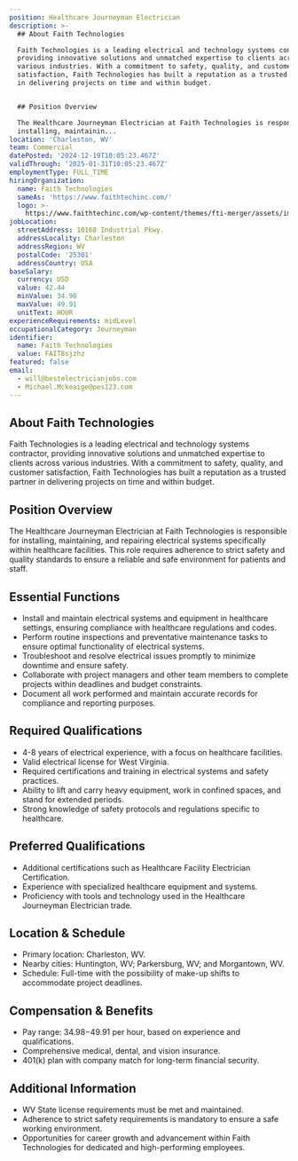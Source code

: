 ```yaml
---
position: Healthcare Journeyman Electrician
description: >-
  ## About Faith Technologies

  Faith Technologies is a leading electrical and technology systems contractor,
  providing innovative solutions and unmatched expertise to clients across
  various industries. With a commitment to safety, quality, and customer
  satisfaction, Faith Technologies has built a reputation as a trusted partner
  in delivering projects on time and within budget.


  ## Position Overview

  The Healthcare Journeyman Electrician at Faith Technologies is responsible for
  installing, maintainin...
location: 'Charleston, WV'
team: Commercial
datePosted: '2024-12-19T10:05:23.467Z'
validThrough: '2025-01-31T10:05:23.467Z'
employmentType: FULL_TIME
hiringOrganization:
  name: Faith Technologies
  sameAs: 'https://www.faithtechinc.com/'
  logo: >-
    https://www.faithtechinc.com/wp-content/themes/fti-merger/assets/images/logos/logo-fti.svg
jobLocation:
  streetAddress: 10168 Industrial Pkwy.
  addressLocality: Charleston
  addressRegion: WV
  postalCode: '25301'
  addressCountry: USA
baseSalary:
  currency: USD
  value: 42.44
  minValue: 34.98
  maxValue: 49.91
  unitText: HOUR
experienceRequirements: midLevel
occupationalCategory: Journeyman
identifier:
  name: Faith Technologies
  value: FAIT8sjzhz
featured: false
email:
  - will@bestelectricianjobs.com
  - Michael.Mckeaige@pes123.com
---
```




## About Faith Technologies
Faith Technologies is a leading electrical and technology systems contractor, providing innovative solutions and unmatched expertise to clients across various industries. With a commitment to safety, quality, and customer satisfaction, Faith Technologies has built a reputation as a trusted partner in delivering projects on time and within budget.

## Position Overview
The Healthcare Journeyman Electrician at Faith Technologies is responsible for installing, maintaining, and repairing electrical systems specifically within healthcare facilities. This role requires adherence to strict safety and quality standards to ensure a reliable and safe environment for patients and staff.

## Essential Functions
- Install and maintain electrical systems and equipment in healthcare settings, ensuring compliance with healthcare regulations and codes.
- Perform routine inspections and preventative maintenance tasks to ensure optimal functionality of electrical systems.
- Troubleshoot and resolve electrical issues promptly to minimize downtime and ensure safety.
- Collaborate with project managers and other team members to complete projects within deadlines and budget constraints.
- Document all work performed and maintain accurate records for compliance and reporting purposes.

## Required Qualifications
- 4-8 years of electrical experience, with a focus on healthcare facilities.
- Valid electrical license for West Virginia.
- Required certifications and training in electrical systems and safety practices.
- Ability to lift and carry heavy equipment, work in confined spaces, and stand for extended periods.
- Strong knowledge of safety protocols and regulations specific to healthcare.

## Preferred Qualifications
- Additional certifications such as Healthcare Facility Electrician Certification.
- Experience with specialized healthcare equipment and systems.
- Proficiency with tools and technology used in the Healthcare Journeyman Electrician trade.

## Location & Schedule
- Primary location: Charleston, WV.
- Nearby cities: Huntington, WV; Parkersburg, WV; and Morgantown, WV.
- Schedule: Full-time with the possibility of make-up shifts to accommodate project deadlines.

## Compensation & Benefits
- Pay range: $34.98-$49.91 per hour, based on experience and qualifications.
- Comprehensive medical, dental, and vision insurance.
- 401(k) plan with company match for long-term financial security.

## Additional Information
- WV State license requirements must be met and maintained.
- Adherence to strict safety requirements is mandatory to ensure a safe working environment.
- Opportunities for career growth and advancement within Faith Technologies for dedicated and high-performing employees.